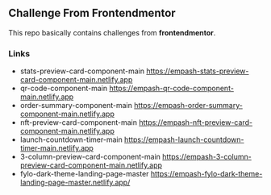 ## Challenge From Frontendmentor

This repo basically contains challenges from **frontendmentor**.

### Links

- stats-preview-card-component-main https://empash-stats-preview-card-component-main.netlify.app
- qr-code-component-main https://empash-qr-code-component-main.netlify.app
- order-summary-component-main https://empash-order-summary-component-main.netlify.app
- nft-preview-card-component-main https://empash-nft-preview-card-component-main.netlify.app
- launch-countdown-timer-main https://empash-launch-countdown-timer-main.netlify.app
- 3-column-preview-card-component-main https://empash-3-column-preview-card-component-main.netlify.app
- fylo-dark-theme-landing-page-master https://empash-fylo-dark-theme-landing-page-master.netlify.app/
